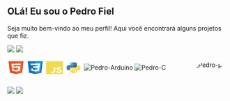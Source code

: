 ## OLá! Eu sou o Pedro Fiel

Seja muito bem-vindo ao meu perfil! Aqui você encontrará alguns projetos que fiz.

<div align = "left">
<img height = "200em" src="https://github-readme-stats.vercel.app/api?username=PedroFiel&show_icons=true&show_icons=true&theme=default&count_private=true" />
<img height = "200em" src="https://github-readme-stats.vercel.app/api/top-langs/?username=PedroFiel&show_icons=true&theme=default&count_private=true"/>
</div>

<div style="display: inline_block"><br>
  <img align="center" alt="Pedro-HTML" height="30" width="40" src="https://raw.githubusercontent.com/devicons/devicon/master/icons/html5/html5-original.svg">
  <img align="center" alt="Pedro-CSS" height="30" width="40" src="https://raw.githubusercontent.com/devicons/devicon/master/icons/css3/css3-original.svg">
  <img align="center" alt="Pedro-Js" height="30" width="40" src="https://raw.githubusercontent.com/devicons/devicon/master/icons/javascript/javascript-plain.svg">
  <img align="center" alt="Pedro-Python" height="30" width="40" src="https://raw.githubusercontent.com/devicons/devicon/master/icons/python/python-original.svg">
  <img align="center" alt="Pedro-Arduino" height="30" width="40" src="https://cdn.jsdelivr.net/gh/devicons/devicon/icons/arduino/arduino-original.svg">
  <img align="center" alt="Pedro-C" height="30" width="40" src="https://cdn.jsdelivr.net/gh/devicons/devicon/icons/c/c-original.svg">
  <img align="right" alt="Pedro-pic" height="150" style="border-radius:50px;" src="https://cdn.discordapp.com/attachments/830907035696365588/1090714482579357786/WhatsApp_Image_2023-03-29_at_16.05.36.jpeg">
</div>

##

<div> 
  <a href="https://www.instagram.com/pedrofiel____/" target="_blank"><img src="https://img.shields.io/badge/-Instagram-%23E4405F?style=for-the-badge&logo=instagram&logoColor=white" target="_blank"></a>
  <a href="https://www.linkedin.com/in/pedro-freitas-fiel-bb9315250/" target="_blank"><img src="https://img.shields.io/badge/-LinkedIn-%230077B5?style=for-the-badge&logo=linkedin&logoColor=white" target="_blank"></a> 
  
</div>
